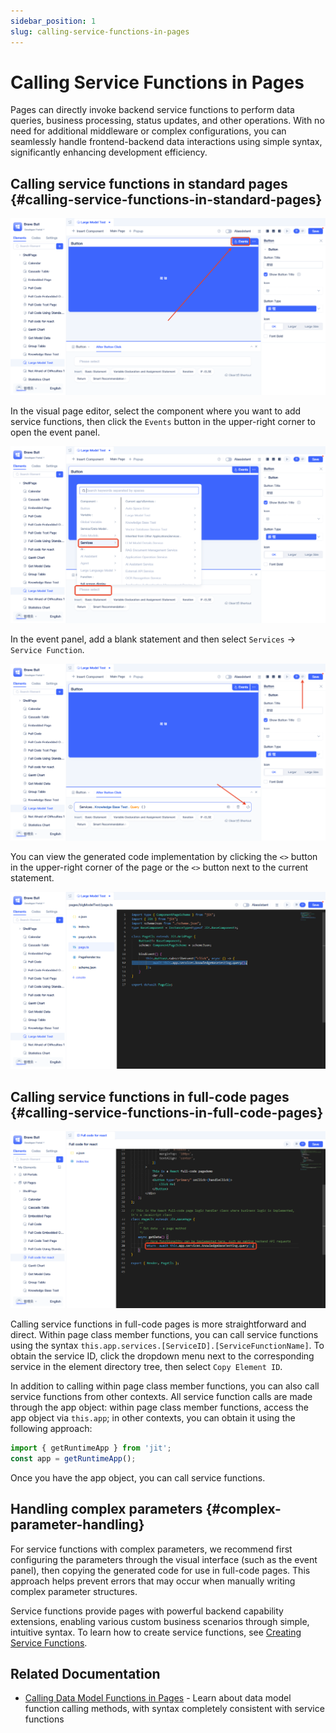 ```yaml
---
sidebar_position: 1
slug: calling-service-functions-in-pages
---
```


# Calling Service Functions in Pages

Pages can directly invoke backend service functions to perform data queries, business processing, status updates, and other operations. With no need for additional middleware or complex configurations, you can seamlessly handle frontend-backend data interactions using simple syntax, significantly enhancing development efficiency.

## Calling service functions in standard pages {#calling-service-functions-in-standard-pages}

![Event Panel](./img/event-panel.png)

In the visual page editor, select the component where you want to add service functions, then click the `Events` button in the upper-right corner to open the event panel.

![Choose Service Functions](./img/choose-services.png)

In the event panel, add a blank statement and then select `Services` → `Service Function`.

![Code View](./img/code-view.png)

You can view the generated code implementation by clicking the `<>` button in the upper-right corner of the page or the `<>` button next to the current statement.

![Code View](./img/code-line.png)

## Calling service functions in full-code pages {#calling-service-functions-in-full-code-pages}

![Code View](./img/full-code.png)

Calling service functions in full-code pages is more straightforward and direct. Within page class member functions, you can call service functions using the syntax `this.app.services.[ServiceID].[ServiceFunctionName]`. To obtain the service ID, click the dropdown menu next to the corresponding service in the element directory tree, then select `Copy Element ID`.

In addition to calling within page class member functions, you can also call service functions from other contexts. All service function calls are made through the app object: within page class member functions, access the app object via `this.app`; in other contexts, you can obtain it using the following approach:

```typescript
import { getRuntimeApp } from 'jit';
const app = getRuntimeApp();

```
Once you have the app object, you can call service functions.

## Handling complex parameters {#complex-parameter-handling}
For service functions with complex parameters, we recommend first configuring the parameters through the visual interface (such as the event panel), then copying the generated code for use in full-code pages. This approach helps prevent errors that may occur when manually writing complex parameter structures.

Service functions provide pages with powerful backend capability extensions, enabling various custom business scenarios through simple, intuitive syntax. To learn how to create service functions, see [Creating Service Functions](../business-logic-development/creating-service-elements.md).

## Related Documentation

- [Calling Data Model Functions in Pages](./calling-data-model-functions-in-pages) - Learn about data model function calling methods, with syntax completely consistent with service functions
